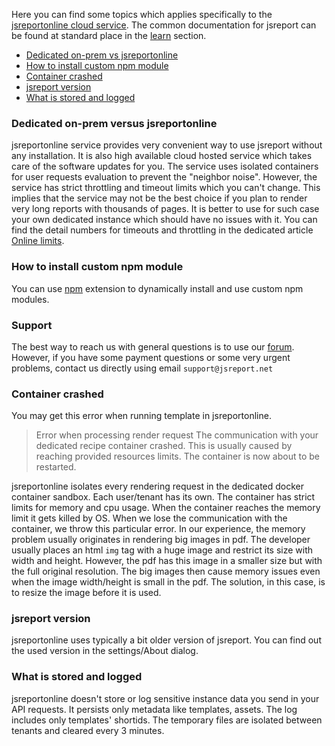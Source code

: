 Here you can find some topics which applies specifically to the [jsreportonline cloud service](/online). The common documentation for jsreport can be found at standard place in the [learn](https://jsreport.net/learn) section.

- [Dedicated on-prem vs jsreportonline](#dedicated-on-prem-vs-jsreportonline)
- [How to install custom npm module](#how-to-install-custom-npm-module)
- [Container crashed](#container-crashed)
- [jsreport version](#jsreport-version)
- [What is stored and logged](#what-is-stored-and-logged)

### <a name="dedicated-on-prem-vs-jsreportonline"></a>Dedicated on-prem versus jsreportonline
jsreportonline service provides very convenient way to use jsreport without any installation. It is also high available cloud hosted service which takes care of the software updates for you. The service uses isolated containers for user requests evaluation to prevent the "neighbor noise".  However, the service has strict throttling and timeout limits which you can't change. This implies that the service may not be the best choice if you plan to render very long reports with thousands of pages. It is better to use for such case your own dedicated instance which should have no issues with it. You can find the detail numbers for timeouts and throttling in the dedicated article [Online limits](/learn/online-limits).

### <a name="how-to-install-custom-npm-module"></a>How to install custom npm module

You can use [npm](https://jsreport.net/learn/npm) extension to dynamically install and use custom npm modules.

### <a name="support"></a>Support

The best way to reach us with general questions is to use our [forum](https://forum.jsreport.net/). However, if you have some payment questions or some very urgent problems, contact us directly using email  `support@jsreport.net`

### <a name="container-crashed"></a>Container crashed
You may get this error when running template in jsreportonline.
  
> Error when processing render request The communication with your dedicated recipe container crashed. This is usually caused by reaching provided resources limits. The container is now about to be restarted.

jsreportonline isolates every rendering request in the dedicated docker container sandbox. Each user/tenant has its own. The  container  has strict limits for memory and cpu usage. When the container reaches the memory limit it gets killed by OS. When we lose the communication with the container, we throw this particular error. In our experience, the memory problem usually originates in rendering big images in pdf. The developer usually places an html `img` tag with a huge image and restrict its size with width and height. However, the pdf has this image in a smaller size but with the full original resolution. The big images then cause memory issues even when the image width/height is small in the pdf. The solution, in this case, is to resize the image before it is used.

### <a name="jsreport-version"></a>jsreport version
jsreportonline uses typically a bit older version of jsreport. You can find out the used version in the settings/About dialog.

### <a name="what-is-stored-and-logged"></a>What is stored and logged
jsreportonline doesn't store or log sensitive instance data you send in your API requests. It persists only metadata like templates, assets. The log includes only templates' shortids. The temporary files are isolated between tenants and cleared every 3 minutes.
